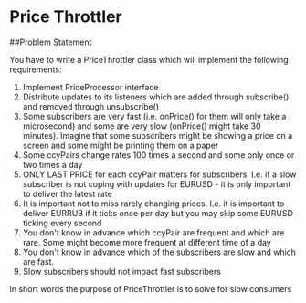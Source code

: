 # Price Throttler

##Problem Statement


You have to write a PriceThrottler class which will implement the following requirements:
1) Implement PriceProcessor interface
2) Distribute updates to its listeners which are added through subscribe() and
removed through unsubscribe()
3) Some subscribers are very fast (i.e. onPrice() for them will only take a microsecond) and some are very slow
(onPrice() might take 30 minutes). Imagine that some subscribers might be showing a price on a screen and some
might be printing them on a paper
4) Some ccyPairs change rates 100 times a second and some only once or two times a day
5) ONLY LAST PRICE for each ccyPair matters for subscribers. I.e. if a slow subscriber is not coping
with updates for EURUSD - it is only important to deliver the latest rate
6) It is important not to miss rarely changing prices. I.e. it is important to deliver EURRUB if it ticks once
per day but you may skip some EURUSD ticking every second
7) You don't know in advance which ccyPair are frequent and which are rare. Some might become more frequent
at different time of a day
8) You don't know in advance which of the subscribers are slow and which are fast.
9) Slow subscribers should not impact fast subscribers

In short words the purpose of PriceThrottler is to solve for slow consumers


